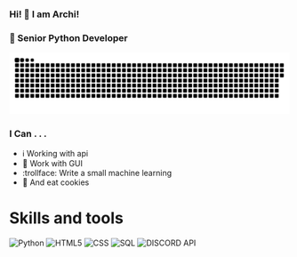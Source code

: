 ###   Hi! :wave: I am Archi!
### :snake: Senior Python Developer
![logo](https://raw.githubusercontent.com/BaggerFast/BaggerFast/main/assets/github-snake.svg)
### I Can . . .
- :information_source: Working with api
- :dizzy: Work with GUI
- :trollface: Write a small machine learning
- :cookie: And eat cookies

# Skills and tools
![Python](https://img.shields.io/badge/Python-000000?style=for-the-badge&logo=Python&logoColor=32CD32)
![HTML5](https://img.shields.io/badge/HTML-000000?style=for-the-badge&logo=HTML5&logoColor=FF4500)
![CSS](https://img.shields.io/badge/CSS-000000?style=for-the-badge&logo=CSS3&logoColor=66CDAA)
![SQL](https://img.shields.io/badge/SQLite-000000?style=for-the-badge&logo=SQLite&logoColor=66CDAA)
![DISCORD API](https://img.shields.io/badge/discord.py-000000?style=for-the-badge&logo=Discord&logoColor=FFFF00)
